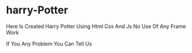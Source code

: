 # harry-Potter

Here Is Created Harry Potter Using Html Css And Js
No Use Of Any Frame Work

If You Any Problem You Can Tell Us
